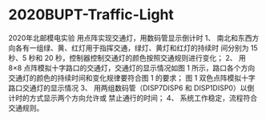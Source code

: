 # 2020BUPT-Traffic-Light
2020年北邮模电实验 用点阵实现交通灯，用数码管显示倒计时
1、 南北和东西方向各有一组绿、黄、红灯用于指挥交通，绿灯、黄灯和红灯的持续时
间分别为 15 秒、5 秒和 20 秒，控制器控制交通灯的颜色按照交通规则进行变化；
2、 用 8×8 点阵模拟十字路口的交通灯，交通灯的显示情况如图 1 所示，路口各个方向
交通灯的颜色的持续时间和变化规律要符合图 1 的要求；
图 1 双色点阵模拟十字路口交通灯的显示情况
3、 用两组数码管（DISP7DISP6 和 DISP1DISP0）以倒计时的方式显示两个方向允许或
禁止通行的时间；
4、 系统工作稳定，流程符合交通规则。

